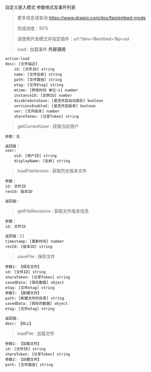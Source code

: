 自定义嵌入模式 参数格式及事件列表

> 更多信息请查询 https://www.drawio.com/doc/faq/embed-mode

> 完成进度：50%

> 请使用开发模式并指定插件：url:?dev=1&embed=1&p=sd

> load : 加载事件 **外部调用**
```text
action:load
desc: [文件描述]
    id: [文件ID] string
    name: [文件名称] string
    path: [文件路径] string
    etag: [文件Etag] string
    mtime: [修改时间 单位:s] number
    instanceId: [实例ID] number
    disableAutoSave: [是否开启自动保存] boolean
    versionsEnabled: [是否开启版本] boolean
    ver: [文件版本] number
    shareToken: [分享Token] string
```

> getCurrentUser : 获取当前用户
```text
参数：无
```
```text
返回值：
user:
    uid: [用户ID] string
    displayName: [名称] string
```

> loadFileVersion : 获取历史版本文件
```text
参数：
id: 文件ID
revId: 版本ID
```
```text
返回值:

```

> getFileRevisions : 获取文件版本信息
```text
参数：
id: 文件ID
```
```text
返回值：[]
timestamp: [更新时间] number
revId: [版本ID] string
```

> saveFile : 保存文件
```text
参数1: 【保存文件】
id: [文件ID] string
shareToken: [分享Token] string
savedData: [保存数据] object
etag: [文件etag] string
参数2: 【新建文件】
path: [新建文件的目录] string
savedData: [保存的数据] object
etag: [文件etag] string
```
```text
返回值:
desc: 【同上】
```

> loadFile : 加载文件
```text
参数1: 【加载文件】
id: [文件ID] string
shareToken: [分享Token] string
参数2: 【创建文件】
path: [文件路径] string
```